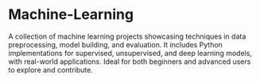# Machine-Learning
A collection of machine learning projects showcasing techniques in data preprocessing, model building, and evaluation. It includes Python implementations for supervised, unsupervised, and deep learning models, with real-world applications. Ideal for both beginners and advanced users to explore and contribute.
